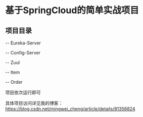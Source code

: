 # 基于SpringCloud的简单实战项目
 ## 项目目录
 -- Eureka-Server
 
 -- Config-Server
 
 -- Zuul
 
 -- Item
 
 -- Order
 
 项目依次运行即可
 
 具体项目访问详见我的博客：https://blog.csdn.net/mingwei_cheng/article/details/81356824
